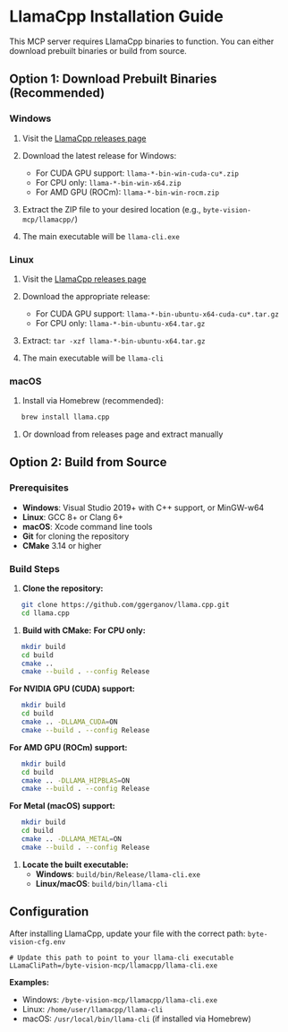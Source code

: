 # LlamaCpp Installation Guide
This MCP server requires LlamaCpp binaries to function. You can either download prebuilt binaries or build from source.
## Option 1: Download Prebuilt Binaries (Recommended)
### Windows
1. Visit the [LlamaCpp releases page](https://github.com/ggerganov/llama.cpp/releases)
2. Download the latest release for Windows:
    - For CUDA GPU support: `llama-*-bin-win-cuda-cu*.zip`
    - For CPU only: `llama-*-bin-win-x64.zip`
    - For AMD GPU (ROCm): `llama-*-bin-win-rocm.zip`

3. Extract the ZIP file to your desired location (e.g., `byte-vision-mcp/llamacpp/`)
4. The main executable will be `llama-cli.exe`

### Linux
1. Visit the [LlamaCpp releases page](https://github.com/ggerganov/llama.cpp/releases)
2. Download the appropriate release:
    - For CUDA GPU support: `llama-*-bin-ubuntu-x64-cuda-cu*.tar.gz`
    - For CPU only: `llama-*-bin-ubuntu-x64.tar.gz`

3. Extract: `tar -xzf llama-*-bin-ubuntu-x64.tar.gz`
4. The main executable will be `llama-cli`

### macOS
1. Install via Homebrew (recommended):
``` bash
   brew install llama.cpp
```
1. Or download from releases page and extract manually

## Option 2: Build from Source
### Prerequisites
- **Windows**: Visual Studio 2019+ with C++ support, or MinGW-w64
- **Linux**: GCC 8+ or Clang 6+
- **macOS**: Xcode command line tools
- **Git** for cloning the repository
- **CMake** 3.14 or higher

### Build Steps
1. **Clone the repository:**
``` bash
   git clone https://github.com/ggerganov/llama.cpp.git
   cd llama.cpp
```
1. **Build with CMake:**
   **For CPU only:**
``` bash
   mkdir build
   cd build
   cmake ..
   cmake --build . --config Release
```
**For NVIDIA GPU (CUDA) support:**
``` bash
   mkdir build
   cd build
   cmake .. -DLLAMA_CUDA=ON
   cmake --build . --config Release
```
**For AMD GPU (ROCm) support:**
``` bash
   mkdir build
   cd build
   cmake .. -DLLAMA_HIPBLAS=ON
   cmake --build . --config Release
```
**For Metal (macOS) support:**
``` bash
   mkdir build
   cd build
   cmake .. -DLLAMA_METAL=ON
   cmake --build . --config Release
```
1. **Locate the built executable:**
    - **Windows**: `build/bin/Release/llama-cli.exe`
    - **Linux/macOS**: `build/bin/llama-cli`

## Configuration
After installing LlamaCpp, update your file with the correct path: `byte-vision-cfg.env`
``` env
# Update this path to point to your llama-cli executable
LLamaCliPath=/byte-vision-mcp/llamacpp/llama-cli.exe
```
**Examples:**
- Windows: `/byte-vision-mcp/llamacpp/llama-cli.exe`
- Linux: `/home/user/llamacpp/llama-cli`
- macOS: `/usr/local/bin/llama-cli` (if installed via Homebrew)
